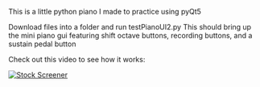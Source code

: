 This is a little python piano I made to practice using pyQt5

Download files into a folder and run testPianoUI2.py
This should bring up the mini piano gui featuring shift octave buttons, recording buttons, and a sustain pedal button

Check out this video to see how it works:

[![Stock Screener](https://yt-embed.herokuapp.com/embed?v=FWijYP5XaG0)](https://www.youtube.com/watch?v=FWijYP5XaG0 "Stock Screener")
